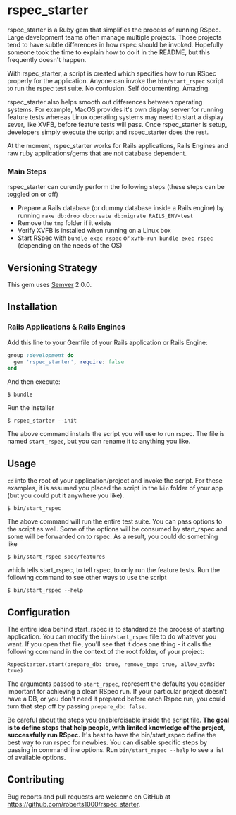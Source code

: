 # rspec_starter

rspec_starter is a Ruby gem that simplifies the process of running RSpec.  Large development teams often manage multiple projects.  Those projects tend to have subtle differences in how rspec should be invoked.  Hopefully someone took the time to explain how to do it in the README, but this frequently doesn't happen.

With rspec_starter, a script is created which specifies how to run RSpec properly for the application.  Anyone can invoke the `bin/start_rspec` script to run the rspec test suite.  No confusion.  Self documenting.  Amazing.

rspec_starter also helps smooth out differences between operating systems.  For example, MacOS provides it's own display server for running feature tests whereas Linux operating systems may need to start a display sever, like XVFB, before feature tests will pass.  Once rspec_starter is setup, developers simply execute the script and rspec_starter does the rest.

At the moment, rspec_starter works for Rails applications, Rails Engines and raw ruby applications/gems that are not database dependent.

### Main Steps

rspec_starter can curently perform the following steps (these steps can be toggled on or off)

- Prepare a Rails database (or dummy database inside a Rails engine) by running `rake db:drop db:create db:migrate RAILS_ENV=test`
- Remove the `tmp` folder if it exists
- Verify XVFB is installed when running on a Linux box
- Start RSpec with `bundle exec rspec` or `xvfb-run bundle exec rspec` (depending on the needs of the OS)

## Versioning Strategy

This gem uses [Semver](semver.org) 2.0.0.

## Installation

### Rails Applications & Rails Engines

Add this line to your Gemfile of your Rails application or Rails Engine:

```ruby
group :development do
  gem 'rspec_starter', require: false
end
```

And then execute:

    $ bundle

Run the installer

    $ rspec_starter --init

The above command installs the script you will use to run rspec.  The file is named `start_rspec`, but you can rename it to anything you like.

## Usage

`cd` into the root of your application/project and invoke the script.  For these examples, it is assumed you placed the script in the `bin` folder of your app (but you could put it anywhere you like).

    $ bin/start_rspec

The above command will run the entire test suite.  You can pass options to the script as well.  Some of the options will be consumed by start_rspec and some will be forwarded on to rspec.  As a result, you could do something like

    $ bin/start_rspec spec/features

which tells start_rspec, to tell rspec, to only run the feature tests.  Run the following command to see other ways to use the script

    $ bin/start_rspec --help

## Configuration

The entire idea behind start_rspec is to standardize the process of starting application.  You can modify the `bin/start_rspec` file to do whatever you want.  If you open that file, you'll see that it does one thing - it calls the following command in the context of the root folder, of your project:

    RspecStarter.start(prepare_db: true, remove_tmp: true, allow_xvfb: true)

The arguments passed to `start_rspec`, represent the defaults you consider important for achieving a clean RSpec run.  If your particular project doesn't have a DB, or you don't need it prepared before each Rspec run, you could turn that step off by passing `prepare_db: false`.

Be careful about the steps you enable/disable inside the script file.  **The goal is to define steps that help people, with limited knowledge of the project, successfully run RSpec.**  It's best to have the bin/start_rspec define the best way to run rspec for newbies.  You can disable specific steps by passing in command line options.  Run `bin/start_rspec --help` to see a list of available options.

## Contributing

Bug reports and pull requests are welcome on GitHub at https://github.com/roberts1000/rspec_starter.


